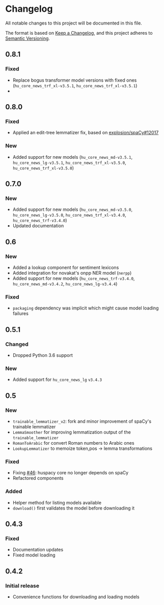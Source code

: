 # Changelog

All notable changes to this project will be documented in this file.

The format is based on [Keep a Changelog](https://keepachangelog.com/en/1.0.0/),
and this project adheres to [Semantic Versioning](https://semver.org/spec/v2.0.0.html).

## 0.8.1
### Fixed
- Replace bogus transformer model versions with fixed ones (`hu_core_news_trf_xl-v3.5.1`, `hu_core_news_trf_xl-v3.5.1`)
- 
## 0.8.0
### Fixed
- Applied an edit-tree lemmatizer fix, based on [explosion/spaCy#12017](https://github.com/explosion/spaCy/pull/12017)
### New
- Added support for new models (`hu_core_news_md-v3.5.1`, `hu_core_news_lg-v3.5.1`, `hu_core_news_trf_xl-v3.5.0`, `hu_core_news_trf_xl-v3.5.0`)

## 0.7.0
### New
- Added support for new models (`hu_core_news_md-v3.5.0`, `hu_core_news_lg-v3.5.0`, `hu_core_news_trf_xl-v3.4.0`, `hu_core_news_trf-v3.4.0`)
- Updated documentation

## 0.6
### New
- Added a lookup component for sentiment lexicons
- Added integration for novakat's onpp NER model (`nerpp`)
- Added support for new models (`hu_core_news_trf-v3.4.0`, `hu_core_news_md-v3.4.2`, `hu_core_news_lg-v3.4.4`)

### Fixed
- `packaging` dependency was implicit which might cause model loading failures

## 0.5.1
### Changed
- Dropped Python 3.6 support

### New
- Added support for `hu_core_news_lg` `v3.4.3`

## 0.5
### New
- `trainable_lemmatizer_v2`: fork and minor improvement of spaCy's trainable lemmatizer
- `LemmaSmoother` for improving lemmatization output of the `trainable_lemmatizer`
- `RomanToArabic` for convert Roman numbers to Arabic ones
- `LookupLemmatizer` to memoize token,pos -> lemma transformations

### Fixed
- Fixing [#46](https://github.com/huspacy/huspacy/issues/46): huspacy core no longer depends on spaCy
- Refactored components

### Added
- Helper method for listing models available
- `download()` first validates the model before downloading it

## 0.4.3
### Fixed
- Documentation updates
- Fixed model loading

## 0.4.2
### Initial release
- Convenience functions for downloading and loading models


